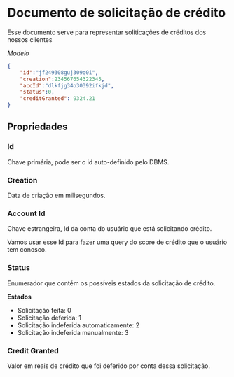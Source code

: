 # Documento de solicitação de crédito

Esse documento serve para representar soliticações de créditos dos nossos clientes


_Modelo_

```json
{   
    "id":"jf249308guj309q0i",
    "creation":234567654322345,
    "accId":"dlkfjg34o30392ifkjd",
    "status":0,
    "creditGranted": 9324.21
}
```


## Propriedades

### Id

Chave primária, pode ser o id auto-definido pelo DBMS.

### Creation

Data de criação em milisegundos.

### Account Id

Chave estrangeira, Id da conta do usuário que está solicitando crédito.

Vamos usar esse Id para fazer uma query do score de crédito que o usuário tem conosco.

### Status

Enumerador que contém os possíveis estados da solicitação de crédito.

__Estados__
- Solicitação feita: 0
- Solicitação deferida: 1
- Solicitação indeferida automaticamente: 2
- Solicitação indeferida manualmente: 3

### Credit Granted

Valor em reais de crédito que foi deferido por conta dessa solicitação.